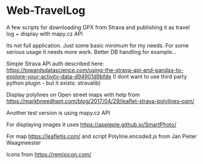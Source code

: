 # Web-TravelLog
A few scripts for downloading GPX from Strava and publishing it as travel log + display with mapy.cz API

Its not full application. Just some basic minimum for my needs. For some serious usage it needs more work. Better DB handling for example...

Simple Strava API auth described here: https://towardsdatascience.com/using-the-strava-api-and-pandas-to-explore-your-activity-data-d94901d9bfde
(I dont want to use third party python plugin - but it exists: stravalib)

Display polylines on Open street maps with help from https://markhneedham.com/blog/2017/04/29/leaflet-strava-polylines-osm/

Another test version is using mapy.cz API

For displaying images it uses https://appleple.github.io/SmartPhoto/

For map https://leafletjs.com/ and script Polyline.encoded.js from Jan Pieter Waagmeester

Icons from https://remixicon.com/